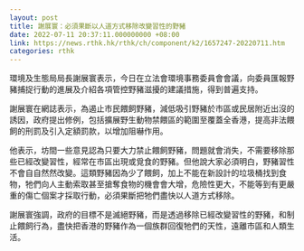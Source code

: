 ```yaml
---
layout: post
title: 謝展寰：必須果斷以人道方式移除改變習性的野豬
date: 2022-07-11 20:37:11.000000000 +08:00
link: https://news.rthk.hk/rthk/ch/component/k2/1657247-20220711.htm
categories: rthk
---
```


環境及生態局局長謝展寰表示，今日在立法會環境事務委員會會議，向委員匯報野豬捕捉行動的進展及介紹各項管控野豬滋擾的建議措施，得到普遍支持。

謝展寰在網誌表示，為遏止市民餵飼野豬，減低吸引野豬於市區或民居附近出沒的誘因，政府提出修例，包括擴展野生動物禁餵區的範圍至覆蓋全香港，提高非法餵飼的刑罰及引入定額罰款，以增加阻嚇作用。

他表示，坊間一些意見認為只要大力禁止餵飼野豬，問題就會消失，不需要移除那些已經改變習性，經常在市區出現或覓食的野豬。但他說大家必須明白，野豬習性不會自自然然改變。這類野豬因為少了餵飼，加上不能在新設計的垃圾桶找到食物，牠們向人主動索取甚至搶奪食物的機會會大增，危險性更大，不能等到有更嚴重的傷亡個案才採取行動，必須果斷把牠們盡快以人道方式移除。

謝展寰強調，政府的目標不是滅絕野豬，而是透過移除已經改變習性的野豬，和制止餵飼行為，盡快把香港的野豬作為一個族群回復牠們的天性，遠離市區和人類生活。
